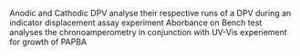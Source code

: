 Anodic and Cathodic DPV analyse their respective runs of a DPV during an indicator displacement assay experiment
Aborbance on Bench test analyses the chronoamperometry in conjunction with UV-Vis experiement for growth of PAPBA
